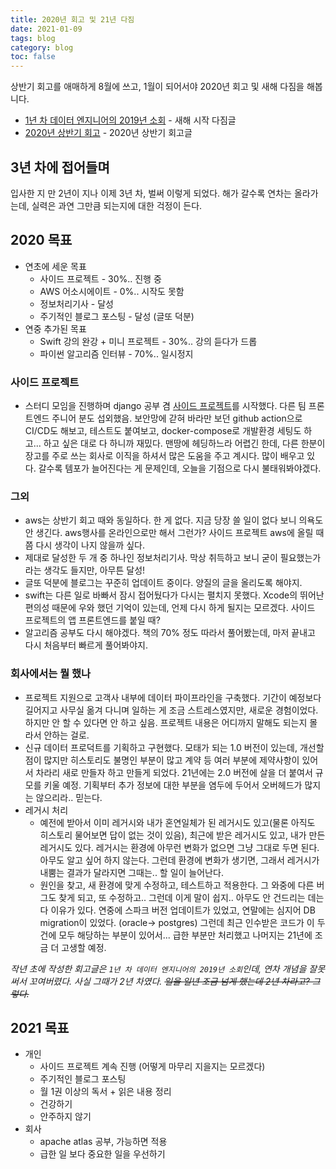 ```yaml
---
title: 2020년 회고 및 21년 다짐
date: 2021-01-09
tags: blog
category: blog
toc: false
---
```


상반기 회고를 애매하게 8월에 쓰고, 1월이 되어서야 2020년 회고 및 새해 다짐을 해봅니다.

* [1년 차 데이터 엔지니어의 2019년 소회](/blog/2019_closing/) - 새해 시작 다짐글
* [2020년 상반기 회고](/blog/2020_FH_closing/) - 2020년 상반기 회고글

## 3년 차에 접어들며

입사한 지 만 2년이 지나 이제 3년 차, 벌써 이렇게 되었다. 해가 갈수록 연차는 올라가는데, 실력은 과연 그만큼 되는지에 대한 걱정이 든다.

## 2020 목표

* 연초에 세운 목표
  * 사이드 프로젝트 - 30%.. 진행 중
  * AWS 어소시에이트 - 0%.. 시작도 못함
  * 정보처리기사 - 달성
  * 주기적인 블로그 포스팅 - 달성 (글또 덕분)
* 연중 추가된 목표
  * Swift 강의 완강 + 미니 프로젝트 - 30%.. 강의 듣다가 드롭
  * 파이썬 알고리즘 인터뷰 - 70%.. 일시정지

### 사이드 프로젝트

* 스터디 모임을 진행하며 django 공부 겸 [사이드 프로젝트](https://github.com/Moons08/personal-finance-manager)를 시작했다. 다른 팀 프론트엔드 주니어 분도 섭외했음. 보안망에 갇혀 바라만 보던 github action으로 CI/CD도 해보고, 테스트도 붙여보고, docker-compose로 개발환경 세팅도 하고... 하고 싶은 대로 다 하니까 재밌다. 맨땅에 헤딩하느라 어렵긴 한데, 다른 한분이 장고를 주로 쓰는 회사로 이직을 하셔서 많은 도움을 주고 계시다. 많이 배우고 있다. 갈수록 템포가 늘어진다는 게 문제인데, 오늘을 기점으로 다시 불태워봐야겠다.

### 그외

* aws는 상반기 회고 때와 동일하다. 한 게 없다. 지금 당장 쓸 일이 없다 보니 의욕도 안 생긴다. aws행사를 온라인으로만 해서 그런가? 사이드 프로젝트 aws에 올릴 때쯤 다시 생각이 나지 않을까 싶다.
* 제대로 달성한 두 개 중 하나인 정보처리기사. 막상 취득하고 보니 굳이 필요했는가라는 생각도 들지만, 아무튼 달성!
* 글또 덕분에 블로그는 꾸준히 업데이트 중이다. 양질의 글을 올리도록 해야지.
* swift는 다른 일로 바빠서 잠시 접어뒀다가 다시는 펼치지 못했다. Xcode의 뛰어난 편의성 때문에 우와 했던 기억이 있는데, 언제 다시 하게 될지는 모르겠다. 사이드 프로젝트의 앱 프론트엔드를 붙일 때?
* 알고리즘 공부도 다시 해야겠다. 책의 70% 정도 따라서 풀어봤는데, 마저 끝내고 다시 처음부터 빠르게 풀어봐야지.

### 회사에서는 뭘 했나

* 프로젝트 지원으로 고객사 내부에 데이터 파이프라인을 구축했다. 기간이 예정보다 길어지고 사무실 옮겨 다니며 일하는 게 조금 스트레스였지만, 새로운 경험이었다. 하지만 안 할 수 있다면 안 하고 싶음. 프로젝트 내용은 어디까지 말해도 되는지 몰라서 안하는 걸로.
* 신규 데이터 프로덕트를 기획하고 구현했다. 모태가 되는 1.0 버전이 있는데, 개선할 점이 많지만 히스토리도 불명인 부분이 많고 계약 등 여러 부분에 제약사항이 있어서 차라리 새로 만들자 하고 만들게 되었다. 21년에는 2.0 버전에 살을 더 붙여서 규모를 키울 예정. 기획부터 추가 정보에 대한 부분을 염두에 두어서 오버헤드가 많지는 않으리라.. 믿는다.
* 레거시 처리
  * 예전에 받아서 이미 레거시와 내가 혼연일체가 된 레거시도 있고(물론 아직도 히스토리 물어보면 답이 없는 것이 있음), 최근에 받은 레거시도 있고, 내가 만든 레거시도 있다. 레거시는 환경에 아무런 변화가 없으면 그냥 그대로 두면 된다. 아무도 알고 싶어 하지 않는다. 그런데 환경에 변화가 생기면, 그래서 레거시가 내뿜는 결과가 달라지면 그때는.. 할 일이 늘어난다.
  * 원인을 찾고, 새 환경에 맞게 수정하고, 테스트하고 적용한다. 그 와중에 다른 버그도 찾게 되고, 또 수정하고.. 그런데 이게 말이 쉽지.. 아무도 안 건드리는 데는 다 이유가 있다.  연중에 스파크 버전 업데이트가 있었고, 연말에는 심지어 DB migration이 있었다. (oracle-> postgres) 그런데 최근 인수받은 코드가 이 두 건에 모두 해당하는 부분이 있어서... 급한 부분만 처리했고 나머지는 21년에 조금 더 고생할 예정.

*작년 초에 작성한 회고글은 `1년 차 데이터 엔지니어의 2019년 소회`인데, 연차 개념을 잘못 써서 꼬여버렸다. 사실 그때가 2년 차였다. ~~일을 일년 조금 넘게 했는데 2년 차라고? 그렇다.~~*

## 2021 목표

* 개인
  * 사이드 프로젝트 계속 진행 (어떻게 마무리 지을지는 모르겠다)
  * 주기적인 블로그 포스팅
  * 월 1권 이상의 독서 + 읽은 내용 정리
  * 건강하기
  * 안주하지 않기
* 회사
  * apache atlas 공부, 가능하면 적용
  * 급한 일 보다 중요한 일을 우선하기
